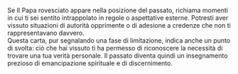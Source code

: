 Se Il Papa rovesciato appare nella posizione del passato, richiama momenti in cui ti sei sentito intrappolato in regole o aspettative esterne. Potresti aver vissuto situazioni di autorità opprimente o di adesione a credenze che non ti rappresentavano davvero.  
Questa carta, pur segnalando una fase di limitazione, indica anche un punto di svolta: ciò che hai vissuto ti ha permesso di riconoscere la necessità di trovare una tua verità personale. Il passato diventa quindi un insegnamento prezioso di emancipazione spirituale e di discernimento.
